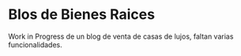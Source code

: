 # Blos de Bienes Raices

Work in Progress de un blog de venta de casas de lujos, faltan varias funcionalidades.
